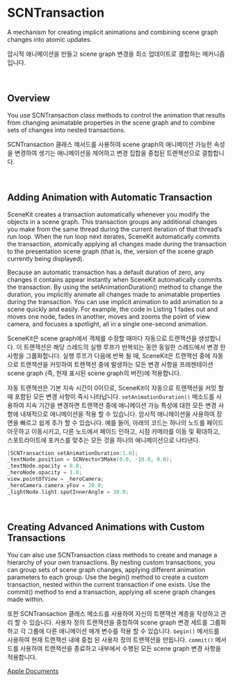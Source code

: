 # SCNTransaction
A mechanism for creating implicit animations and combining scene graph changes into atomic updates.

암시적 애니메이션을 만들고 scene graph 변경을 최소 업데이트로 결합하는 메커니즘입니다.

<br/>

## Overview
You use SCNTransaction class methods to control the animation that results from changing animatable properties in the scene graph and to combine sets of changes into nested transactions.

SCNTransaction 클래스 메서드를 사용하여 scene graph의 애니메이션 가능한 속성을 변경하여 생기는 애니메이션을 제어하고 변경 집합을 중첩된 트랜잭션으로 결합합니다.

<br/>

## Adding Animation with Automatic Transaction
SceneKit creates a transaction automatically whenever you modify the objects in a scene graph. This transaction groups any additional changes you make from the same thread during the current iteration of that thread’s run loop. When the run loop next iterates, SceneKit automatically commits the transaction, atomically applying all changes made during the transaction to the presentation scene graph (that is, the, version of the scene graph currently being displayed).

Because an automatic transaction has a default duration of zero, any changes it contains appear instantly when SceneKit automatically commits the transaction. By using the setAnimationDuration() method to change the duration, you implicitly animate all changes made to animatable properties during the transaction. You can use implicit animation to add animation to a scene quickly and easily. For example, the code in Listing 1 fades out and moves one node, fades in another, moves and zooms the point of view camera, and focuses a spotlight, all in a single one-second animation.

SceneKit은 scene graph에서 객체를 수정할 때마다 자동으로 트랜잭션을 생성합니다. 이 트랜잭션은 해당 스레드의 실행 루프가 반복되는 동안 동일한 스레드에서 변경 한 사항을 그룹화합니다. 실행 루프가 다음에 반복 될 때, SceneKit은 트랜잭션 중에 자동으로 트랜잭션을 커밋하여 트랜잭션 중에 발생하는 모든 변경 사항을 프레젠테이션 scene graph (즉, 현재 표시된 scene graph의 버전)에 적용합니다.

자동 트랜잭션은 기본 지속 시간이 0이므로, SceneKit이 자동으로 트랜잭션을 커밋 할 때 포함된 모든 변경 사항이 즉시 나타납니다. `setAnimationDuration()` 메소드를 사용하여 지속 기간을 변경하면 트랜잭션 중에 애니메이션 가능 특성에 대한 모든 변경 사항에 내재적으로 애니메이션을 적용 할 수 있습니다. 암시적 애니메이션을 사용하여 장면을 빠르고 쉽게 추가 할 수 있습니다. 예를 들어, 아래의 코드는 하나의 노드를 페이드 아웃하고 이동시키고, 다른 노드에서 페이드 인하고, 시점 카메라를 이동 및 확대하고, 스포트라이트에 포커스를 맞추는 모든 것을 하나의 애니메이션으로 나타낸다.

```Swift
[SCNTransaction setAnimationDuration:1.0];
_textNode.position = SCNVector3Make(0.0, -10.0, 0.0);
_textNode.opacity = 0.0;
_heroNode.opacity = 1.0;
view.pointOfView = _heroCamera;
_heroCamera.camera.yFov = 20.0;
_lightNode.light.spotInnerAngle = 30.0;
```

<br/>

## Creating Advanced Animations with Custom Transactions
You can also use SCNTransaction class methods to create and manage a hierarchy of your own transactions. By nesting custom transactions, you can group sets of scene graph changes, applying different animation parameters to each group. Use the begin() method to create a custom transaction, nested within the current transaction if one exists. Use the commit() method to end a transaction, applying all scene graph changes made within.

또한 SCNTransaction 클래스 메소드를 사용하여 자신의 트랜잭션 계층을 작성하고 관리 할 수 ​​있습니다. 사용자 정의 트랜잭션을 중첩하여 scene graph 변경 세트를 그룹화하고 각 그룹에 다른 애니메이션 매개 변수를 적용 할 수 있습니다. `begin()` 메서드를 사용하여 현재 트랜잭션 내에 중첩 된 사용자 정의 트랜잭션을 만듭니다. `commit()` 메서드를 사용하여 트랜잭션을 종료하고 내부에서 수행된 모든 scene graph 변경 사항을 적용합니다.

[Apple Documents][apple]


[apple]: https://developer.apple.com/documentation/scenekit/scntransaction
